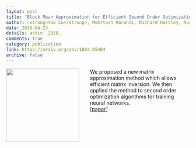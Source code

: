 ```yaml
---
layout: post
title: 'Block Mean Approximation for Efficient Second Order Optimization'
author: <strong>Yao Lu</strong>, Mehrtash Harandi, Richard Hartley, Razvan Pascanu
date: 2018-04-23
details: arXiv, 2018.
comments: true
category: publication
link: https://arxiv.org/abs/1804.05484
archive: false
---
```


<p>
<img src="{{ "/img/bma.png" | prepend: site.url }}" align="left" width="200px" style="margin-right:30px">
We proposed a new matrix approximation method which allows efficient matrix inversion. We then applied the method to second order optimization algorithms for training neural networks.<br>
<a href="https://arxiv.org/abs/1804.05484">[paper]</a></p>
<div style="clear:both"></div>
